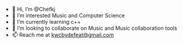 - 👋 Hi, I’m @Chefkj
- 👀 I’m interested Music and Computer Science
- 🌱 I’m currently learning c++
- 💞️ I’m looking to collaborate on Music and Music collaboration tools
- 📫 Reach me at kwcbydefeat@gmail.com

